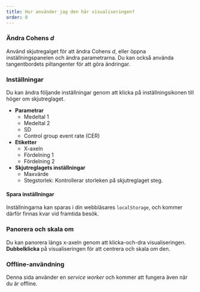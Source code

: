 ```yaml
---
title: Hur använder jag den här visualiseringen?
order: 0
---
```


### Ändra Cohens *d*
Använd skjutregalget för att ändra Cohens *d*, eller öppna inställningspanelen och ändra parametrarna. Du kan också använda tangentbordets piltangenter för att göra ändringar.

### Inställningar
Du kan ändra följande inställningar genom att klicka på inställningsikonen till höger om skjutreglaget.

* **Parametrar**
    + Medeltal 1
    + Medeltal 2
    + SD
    + Control group event rate (CER)
* **Etiketter**
    + X-axeln
    + Fördelning 1
    + Fördelning 2
* **Skjutreglagets inställningar**
    + Maxvärde
    + Stegstorlek: Kontrollerar storleken på skjutreglaget steg.

#### Spara inställningar
Inställningarna kan sparas i din webbläsares `localStorage`, och kommer därför finnas kvar vid framtida besök.

### Panorera och skala om
Du kan panorera längs x-axeln genom att klicka-och-dra visualiseringen. **Dubbelklicka** på visualiseringen för att centrera och skala om den.

### Offline-användning
Denna sida använder en *service worker* och kommer att fungera även när du är offline.

